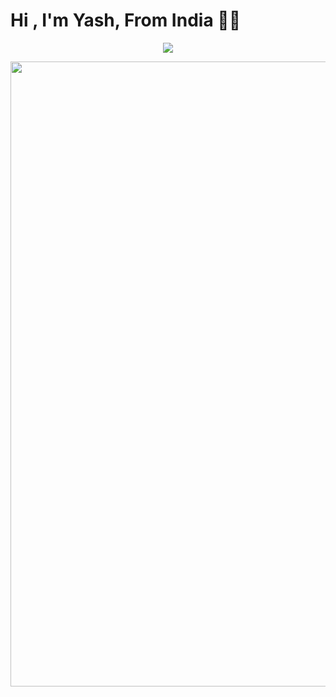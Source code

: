 <h1 align="left"><b>Hi , I'm Yash, From India ✌🏻</b></h1>
<p align="center">
  <a href="https://github.com/DenverCoder1/readme-typing-svg">
    <img src="https://readme-typing-svg.herokuapp.com?font=Cascadia+Code&color=red&size=25&center=true&vCenter=true&width=600&height=100&lines=nterested+into+these+programming+stuffz..&hearts;++;Python,+Java,+HTML,+CSS,+Javascript,;Web+Development,+ReactJS,+NextJS,;Android+App+Development;I+am+an+Active+Learner+and+Researcher,;I+Love+to+learn+new+stuffz"></a>
</p>
<img width="1000" hieght="1000" align="center" src="https://te.legra.ph/file/913cc634f84d32e32fde9.jpg" />

### 
